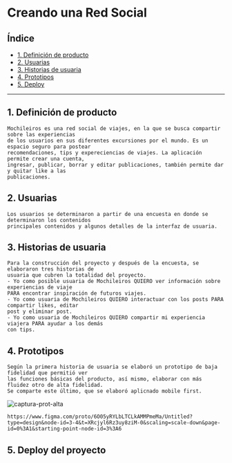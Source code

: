 # Creando una Red Social

## Índice

* [1. Definición de producto](#1-definición-de-producto)
* [2. Usuarias](#2-Usuarias)
* [3. Historias de usuaria](#2-Historias-de-usuaria)
* [4. Prototipos](#2-Prototipos)
* [5. Deploy](#5-deploy)

***

## 1. Definición de producto
    Mochileiros es una red social de viajes, en la que se busca compartir sobre las experiencias 
    de los usuarios en sus diferentes excursiones por el mundo. Es un espacio seguro para postear 
    recomendaciones, tips y expereciencias de viajes. La aplicación permite crear una cuenta, 
    ingresar, publicar, borrar y editar publicaciones, también permite dar y quitar like a las 
    publicaciones.

 ## 2. Usuarias
    Los usuarios se determinaron a partir de una encuesta en donde se determinaron los contenidos 
    principales contenidos y algunos detalles de la interfaz de usuaria.

 ## 3. Historias de usuaria
    Para la construcción del proyecto y después de la encuesta, se elaboraron tres historias de 
    usuaria que cubren la totalidad del proyecto.
    - Yo como posible usuaria de Mochileiros QUIERO ver información sobre experiencias de viaje 
    PARA encontrar inspiración de futuros viajes.
    - Yo como usuaria de Mochileiros QUIERO interactuar con los posts PARA compartir likes, editar 
    post y eliminar post.
    - Yo como usuaria de Mochileiros QUIERO compartir mi experiencia viajera PARA ayudar a los demás 
    con tips.

  ## 4. Prototipos
    Según la primera historia de usuaria se elaboró un prototipo de baja fidelidad que permitió ver 
    las funciones básicas del producto, así mismo, elaborar con más fluidez otro de alta fidelidad. 
    Se comparte este último, que se elaboró aplicnado mobile first.

  ![captura-prot-alta](https://github.com/sylviagomez/DEV011-social-network/blob/main/Prototipos/Captura%20prot%20alta%20social%20network.png)

    https://www.figma.com/proto/6O05yRYLbLTCLkAMMPmeMa/Untitled?type=design&node-id=3-4&t=XRcjyl6Rz3uy8ziM-0&scaling=scale-down&page-id=0%3A1&starting-point-node-id=3%3A6

  ## 5. Deploy del proyecto
    